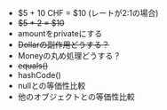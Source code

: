  - $5 + 10 CHF = $10 (レートが2:1の場合)
 - ~~$5 * 2 = $10~~
 - amountをprivateにする
 - ~~Dollarの副作用どうする？~~
 - Moneyの丸め処理どうする？
 - ~~equals()~~
 - hashCode()
 - nullとの等価性比較
 - 他のオブジェクトとの等価性比較